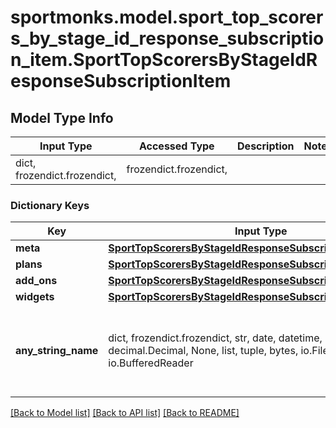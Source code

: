 # sportmonks.model.sport_top_scorers_by_stage_id_response_subscription_item.SportTopScorersByStageIdResponseSubscriptionItem

## Model Type Info
Input Type | Accessed Type | Description | Notes
------------ | ------------- | ------------- | -------------
dict, frozendict.frozendict,  | frozendict.frozendict,  |  | 

### Dictionary Keys
Key | Input Type | Accessed Type | Description | Notes
------------ | ------------- | ------------- | ------------- | -------------
**meta** | [**SportTopScorersByStageIdResponseSubscriptionItemMeta**](SportTopScorersByStageIdResponseSubscriptionItemMeta.md) | [**SportTopScorersByStageIdResponseSubscriptionItemMeta**](SportTopScorersByStageIdResponseSubscriptionItemMeta.md) |  | [optional] 
**plans** | [**SportTopScorersByStageIdResponseSubscriptionItemPlans**](SportTopScorersByStageIdResponseSubscriptionItemPlans.md) | [**SportTopScorersByStageIdResponseSubscriptionItemPlans**](SportTopScorersByStageIdResponseSubscriptionItemPlans.md) |  | [optional] 
**add_ons** | [**SportTopScorersByStageIdResponseSubscriptionItemAddOns**](SportTopScorersByStageIdResponseSubscriptionItemAddOns.md) | [**SportTopScorersByStageIdResponseSubscriptionItemAddOns**](SportTopScorersByStageIdResponseSubscriptionItemAddOns.md) |  | [optional] 
**widgets** | [**SportTopScorersByStageIdResponseSubscriptionItemWidgets**](SportTopScorersByStageIdResponseSubscriptionItemWidgets.md) | [**SportTopScorersByStageIdResponseSubscriptionItemWidgets**](SportTopScorersByStageIdResponseSubscriptionItemWidgets.md) |  | [optional] 
**any_string_name** | dict, frozendict.frozendict, str, date, datetime, int, float, bool, decimal.Decimal, None, list, tuple, bytes, io.FileIO, io.BufferedReader | frozendict.frozendict, str, BoolClass, decimal.Decimal, NoneClass, tuple, bytes, FileIO | any string name can be used but the value must be the correct type | [optional]

[[Back to Model list]](../../README.md#documentation-for-models) [[Back to API list]](../../README.md#documentation-for-api-endpoints) [[Back to README]](../../README.md)

